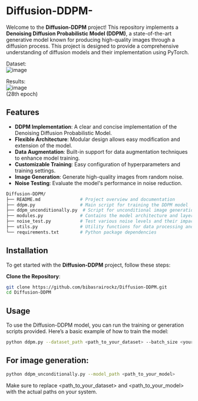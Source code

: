 # Diffusion-DDPM-  

Welcome to the **Diffusion-DDPM** project! This repository implements a **Denoising Diffusion Probabilistic Model (DDPM)**, a state-of-the-art generative model known for producing high-quality images through a diffusion process. This project is designed to provide a comprehensive understanding of diffusion models and their implementation using PyTorch.  

Dataset:  
![image](https://github.com/user-attachments/assets/25e461f9-af54-48c2-b4e0-6dbfe07d3740)  

Results:  
![image](https://github.com/user-attachments/assets/ad8ae1d8-b661-4a1e-9506-7d814943ba50)  
(28th epoch)  

## Features

- **DDPM Implementation**: A clear and concise implementation of the Denoising Diffusion Probabilistic Model.
- **Flexible Architecture**: Modular design allows easy modification and extension of the model.
- **Data Augmentation**: Built-in support for data augmentation techniques to enhance model training.
- **Customizable Training**: Easy configuration of hyperparameters and training settings.
- **Image Generation**: Generate high-quality images from random noise.
- **Noise Testing**: Evaluate the model's performance in noise reduction.
```bash
Diffusion-DDPM/
├── README.md               # Project overview and documentation
├── ddpm.py                 # Main script for training the DDPM model
├── ddpm_unconditionally.py  # Script for unconditional image generation
├── modules.py              # Contains the model architecture and layers
├── noise_test.py           # Test various noise levels and their impact on image quality
├── utils.py                # Utility functions for data processing and augmentation
└── requirements.txt        # Python package dependencies
```

## Installation

To get started with the **Diffusion-DDPM** project, follow these steps:

**Clone the Repository**:
   ```bash
   git clone https://github.com/bibasrairockz/Diffusion-DDPM.git
   cd Diffusion-DDPM
   ```  
## Usage
To use the Diffusion-DDPM model, you can run the training or generation scripts provided. Here’s a basic example of how to train the model:

```bash
python ddpm.py --dataset_path <path_to_your_dataset> --batch_size <your_batch_size>
```

## For image generation:

```bash
python ddpm_unconditionally.py --model_path <path_to_your_model>
```
Make sure to replace <path_to_your_dataset> and <path_to_your_model> with the actual paths on your system.
   



